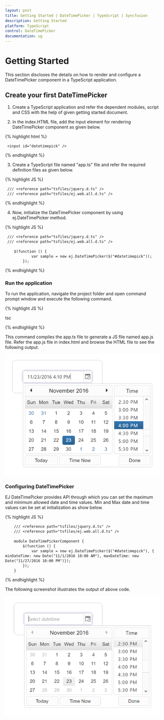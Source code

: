 ```yaml
---
layout: post
title: Getting Started | DateTimePicker | TypeScript | Syncfusion
description: Getting Started
platform: TypeScript
control: DateTimePicker
documentation: ug
---
```


# Getting Started

This section discloses the details on how to render and configure a DateTimePicker component in a TypeScript application.

## Create your first DateTimePicker	

1. Create a TypeScript application and refer the dependent modules, script and CSS with the help of given getting started document.

2. In the index.HTML file, add the input element for rendering DateTimePicker component as given below.

{% highlight html %}

     <input id="datetimepick" />

{% endhighlight %} 

3. Create a TypeScript file named "app.ts" file and refer the required definition files as given below.

{% highlight JS %}

     /// <reference path="tsfiles/jquery.d.ts" />
     /// <reference path="tsfiles/ej.web.all.d.ts" />

{% endhighlight %} 

4. Now, initialize the DateTimePicker component by using ej.DateTimePicker method. 

{% highlight JS %}

     /// <reference path="tsfiles/jquery.d.ts" />
     /// <reference path="tsfiles/ej.web.all.d.ts" />

        $(function () {
                var sample = new ej.DateTimePicker($("#datetimepick"));
            });

{% endhighlight %} 

### Run the application

To run the application, navigate the project folder and open command prompt window and execute the following command.

{% highlight JS %}

   tsc

{% endhighlight %} 

This command compiles the app.ts file to generate a JS file named app.js file. 
Refer the app.js file in index.html and browse the HTML file to see the following output.

![](Getting-Started_images/datetime.png) 

### Configuring DateTimePicker

EJ DateTimePicker provides API through which you can set the maximum and minimum allowed date and time values. Min and Max date and time values can be set at initialization as show below.

{% highlight JS %}

        /// <reference path="tsfiles/jquery.d.ts" />
        /// <reference path="tsfiles/ej.web.all.d.ts" />

        module DateTimePickerComponent {
            $(function () {
                var sample = new ej.DateTimePicker($("#datetimepick"), { minDateTime: new Date("11/1/2016 10:00 AM"), maxDateTime: new Date("11/27/2016 10:00 PM")});
            });
        }

{% endhighlight %}


The following screenshot illustrates the output of above code.

![](getting-started_images/minmax.png) 